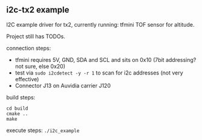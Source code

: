 ## i2c-tx2 example

I2C example driver for tx2, currently running: tfmini TOF sensor for altitude.

Project still has TODOs.

connection steps:
- tfmini requires 5V, GND, SDA and SCL and sits on 0x10 (7bit addressing? not sure, else 0x20)
- test via `sudo i2cdetect -y -r 1` to scan for i2c addresses (not very effective)
- Connector J13 on Auvidia carrier J120

build steps:

```
cd build
cmake ..
make
```

execute steps:
`./i2c_example`


